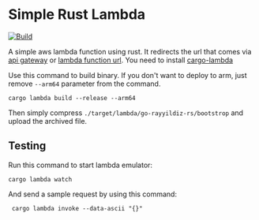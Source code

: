 # Simple Rust Lambda

[![Build](https://github.com/rayyildiz/go-rayyildiz-rs/actions/workflows/build.yml/badge.svg)](https://github.com/rayyildiz/go-rayyildiz-rs/actions/workflows/build.yml)


A simple aws lambda function using rust. It redirects the url that comes via [api gateway](https://docs.aws.amazon.com/apigateway/index.html) or [lambda function url](https://docs.aws.amazon.com/lambda/latest/dg/lambda-urls.html). 
You need to install [cargo-lambda](https://github.com/awslabs/aws-lambda-rust-runtime#getting-started)

Use this command to build binary. If you don't want to deploy to arm, just remove `--arm64` parameter from the command.
```shell
cargo lambda build --release --arm64
```

Then simply compress `./target/lambda/go-rayyildiz-rs/bootstrop` and upload the archived file.


## Testing

Run this command to start lambda emulator:

```shell
cargo lambda watch
```

And send a sample request by using this command:
```shell
 cargo lambda invoke --data-ascii "{}" 
```

